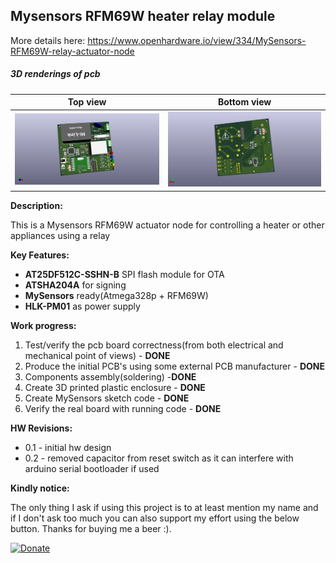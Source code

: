 ## Mysensors RFM69W heater relay module
More details here: https://www.openhardware.io/view/334/MySensors-RFM69W-relay-actuator-node

##### 3D renderings of pcb

Top view | Bottom view
------------ | -------------
![Alt text](3d/renderings/heater_actuator_node_top.png?raw=true "top view") | ![Alt text](3d/renderings/heater_actuator_node_bottom.png?raw=true "bottom view")



**Description:**

This is a Mysensors RFM69W actuator node for controlling a heater or other appliances using a relay

**Key Features:**

 - **AT25DF512C-SSHN-B** SPI flash module for OTA
 - **ATSHA204A** for signing
 - **MySensors** ready(Atmega328p + RFM69W)
 - **HLK-PM01** as power supply

**Work progress:**

 1. Test/verify the pcb board correctness(from both electrical and mechanical point of views) - **DONE**
 2. Produce the initial PCB's using some external PCB manufacturer - **DONE**
 3. Components assembly(soldering) -**DONE**
 4. Create 3D printed plastic enclosure - **DONE**
 5. Create MySensors sketch code - **DONE**
 6. Verify the real board with running code - **DONE**


**HW Revisions:**
 - 0.1 - initial hw design
 - 0.2 - removed capacitor from reset switch as it can interfere with arduino serial bootloader if used


**Kindly notice:**

The only thing I ask if using this project is to at least mention my name and if I don't ask too much you can also support my effort using the below button. Thanks for buying me a beer :).

[![Donate](https://img.shields.io/badge/Donate-PayPal-green.svg)](https://www.paypal.com/cgi-bin/webscr?cmd=_s-xclick&hosted_button_id=3ELNC7T6XRJ74&source=url)
